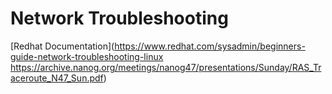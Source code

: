 # Network Troubleshooting

[Redhat Documentation](https://www.redhat.com/sysadmin/beginners-guide-network-troubleshooting-linux
https://archive.nanog.org/meetings/nanog47/presentations/Sunday/RAS_Traceroute_N47_Sun.pdf)